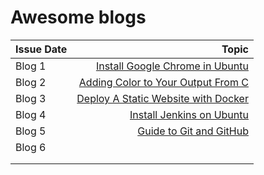 # Awesome blogs

| Issue Date      |    Topic    |
| :---            |     ----:   |
| Blog 1          | [Install Google Chrome in Ubuntu](https://medium.com/@selvarajk/how-to-install-google-chrome-in-ubuntu-20-04-74326d29d1a5) |
| Blog 2          | [Adding Color to Your Output From C](https://medium.com/@selvarajk/adding-color-to-your-output-from-c-58f1a4dc4e75) |
| Blog 3          | [Deploy A Static Website with Docker](https://medium.com/@selvarajk/deploy-a-static-website-with-docker-597365d04523) |
| Blog 4          | [Install Jenkins on Ubuntu](https://medium.com/@selvarajk/how-to-install-jenkins-on-ubuntu-bf427e9f709e) |
| Blog 5          | [Guide to Git and GitHub](https://medium.com/@selvarajk/guide-to-git-and-github-22189720d1bf) |
| Blog 6          |             |
|                 |             |
|                 |             |
